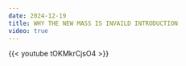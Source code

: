 ```yaml
---
date: 2024-12-19
title: WHY THE NEW MASS IS INVAILD INTRODUCTION
video: true
---
```



{{< youtube tOKMkrCjsO4 >}}
